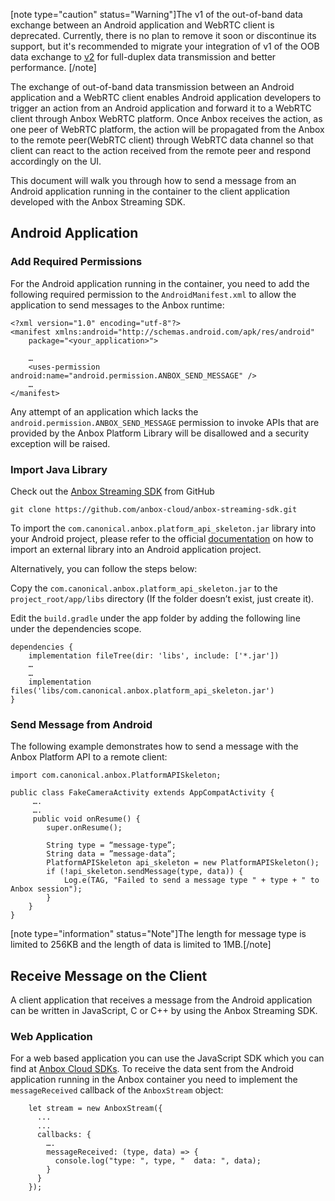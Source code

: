 [note type="caution" status="Warning"]The v1 of the out-of-band data exchange between an Android application and WebRTC client is deprecated. Currently, there is no plan to remove it soon or discontinue its support, but it's recommended to migrate your integration of v1 of the OOB data exchange to [v2](tbd) for full-duplex data transmission and better performance. [/note]

The exchange of out-of-band data transmission between an Android application and a WebRTC client enables Android application developers to trigger an action from an Android application and forward it to a WebRTC client through Anbox WebRTC platform. Once Anbox receives the action, as one peer of WebRTC platform, the action will be propagated from the Anbox to the remote peer(WebRTC client) through WebRTC data channel so that client can react to the action received from the remote peer and respond accordingly on the UI.

This document will walk you through how to send a message from an Android application
running in the container to the client application developed with the Anbox Streaming
SDK.

## Android Application

### Add Required Permissions

For the Android application running in the container, you need to add the
following required permission to the `AndroidManifest.xml` to allow the
application to send messages to the Anbox runtime:

```
<?xml version="1.0" encoding="utf-8"?>
<manifest xmlns:android="http://schemas.android.com/apk/res/android"
    package="<your_application>">

    …
    <uses-permission android:name="android.permission.ANBOX_SEND_MESSAGE" />
    …
</manifest>
```

Any attempt of an application which lacks the `android.permission.ANBOX_SEND_MESSAGE`
permission to invoke APIs that are provided by the Anbox Platform Library will
be disallowed and a security exception will be raised.

### Import Java Library

Check out the [Anbox Streaming SDK](https://github.com/anbox-cloud/anbox-streaming-sdk) from GitHub

    git clone https://github.com/anbox-cloud/anbox-streaming-sdk.git

To import the `com.canonical.anbox.platform_api_skeleton.jar` library into your
Android project, please refer to the official [documentation](https://developer.android.com/studio/build/dependencies)
on how to import an external library into an Android application project.

Alternatively, you can follow the steps below:

Copy the `com.canonical.anbox.platform_api_skeleton.jar` to the `project_root/app/libs`
directory (If the folder doesn’t exist, just create it).

Edit the `build.gradle` under the app folder by adding the following line
under the dependencies scope.

```
dependencies {
    implementation fileTree(dir: 'libs', include: ['*.jar'])
    …
    …
    implementation files('libs/com.canonical.anbox.platform_api_skeleton.jar')
}
```

### Send Message from Android

The following example demonstrates how to send a message with the Anbox
Platform API to a remote client:

```
import com.canonical.anbox.PlatformAPISkeleton;

public class FakeCameraActivity extends AppCompatActivity {
     ….
     ….
     public void onResume() {
        super.onResume();

        String type = “message-type”;
        String data = ”message-data”;
        PlatformAPISkeleton api_skeleton = new PlatformAPISkeleton();
        if (!api_skeleton.sendMessage(type, data)) {
            Log.e(TAG, "Failed to send a message type " + type + " to Anbox session");
        }
    }
}
```

[note type="information" status="Note"]The length for message type is limited to 256KB and the length of data is limited to 1MB.[/note]

## Receive Message on the Client

A client application that receives a message from the Android application can be written
in JavaScript, C or C++ by using the Anbox Streaming SDK.

### Web Application

For a web based application you can use the JavaScript SDK which you can find at
[Anbox Cloud SDKs](https://discourse.ubuntu.com/t/anbox-cloud-sdks/17844#streaming-sdk). To receive the data sent from the Android application
running in the Anbox container you need to implement the `messageReceived` callback
of the `AnboxStream` object:

```
    let stream = new AnboxStream({
      ...
      ...
      callbacks: {
        ….
        messageReceived: (type, data) => {
          console.log("type: ", type, "  data: ", data);
        }
      }
    });
```
